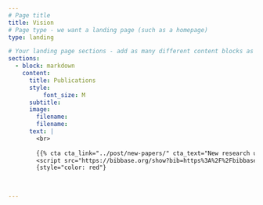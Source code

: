 ```yaml
---
# Page title
title: Vision
# Page type - we want a landing page (such as a homepage)
type: landing

# Your landing page sections - add as many different content blocks as you like
sections:     
  - block: markdown
    content:
      title: Publications
      style:
          font_size: M
      subtitle: 
      image:
        filename: 
        filename: 
      text: |
        <br>
        
        {{% cta cta_link="../post/new-papers/" cta_text="New research update →" %}}
        <script src="https://bibbase.org/show?bib=https%3A%2F%2Fbibbase.org%2Fnetwork%2Ffiles%2FFQYsCrkK6PpzzbyFA&noBootstrap=1&jsonp=1"></script> 
        {style="color: red"}

 
           
---
```

